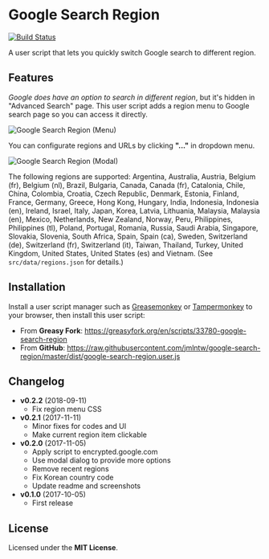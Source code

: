 # Google Search Region

[![Build Status](https://travis-ci.org/jmlntw/google-search-region.svg?branch=master)](https://travis-ci.org/jmlntw/google-search-region)

A user script that lets you quickly switch Google search to different region.

## Features

_Google does have an option to search in different region_, but it's hidden in "Advanced Search" page. This user script adds a region menu to Google search page so you can access it directly.

![Google Search Region (Menu)](https://raw.githubusercontent.com/jmlntw/google-search-region/master/screenshot-menu.png)

You can configurate regions and URLs by clicking **"..."** in dropdown menu.

![Google Search Region (Modal)](https://raw.githubusercontent.com/jmlntw/google-search-region/master/screenshot-modal.png)

The following regions are supported:
Argentina, Australia, Austria, Belgium (fr), Belgium (nl), Brazil, Bulgaria, Canada, Canada (fr), Catalonia, Chile, China, Colombia, Croatia, Czech Republic, Denmark, Estonia, Finland, France, Germany, Greece, Hong Kong, Hungary, India, Indonesia, Indonesia (en), Ireland, Israel, Italy, Japan, Korea, Latvia, Lithuania, Malaysia, Malaysia (en), Mexico, Netherlands, New Zealand, Norway, Peru, Philippines, Philippines (tl), Poland, Portugal, Romania, Russia, Saudi Arabia, Singapore, Slovakia, Slovenia, South Africa, Spain, Spain (ca), Sweden, Switzerland (de), Switzerland (fr), Switzerland (it), Taiwan, Thailand, Turkey, United Kingdom, United States, United States (es) and Vietnam.
(See `src/data/regions.json` for details.)

## Installation

Install a user script manager such as [Greasemonkey](http://www.greasespot.net/) or [Tampermonkey](https://tampermonkey.net/) to your browser, then install this user script:

* From **Greasy Fork**: <https://greasyfork.org/en/scripts/33780-google-search-region>
* From **GitHub**: <https://raw.githubusercontent.com/jmlntw/google-search-region/master/dist/google-search-region.user.js>

## Changelog

* **v0.2.2** (2018-09-11)
  * Fix region menu CSS
* **v0.2.1** (2017-11-11)
  * Minor fixes for codes and UI
  * Make current region item clickable
* **v0.2.0** (2017-11-05)
  * Apply script to encrypted.google.com
  * Use modal dialog to provide more options
  * Remove recent regions
  * Fix Korean country code
  * Update readme and screenshots
* **v0.1.0** (2017-10-05)
  * First release

## License

Licensed under the **MIT License**.
